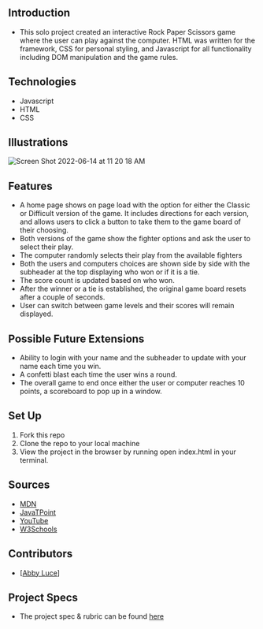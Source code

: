 ## Introduction
  - This solo project created an interactive Rock Paper Scissors game where the user can play against the computer. HTML was written for the framework, CSS for personal styling, and Javascript for all functionality including DOM manipulation and the game rules.

## Technologies
  - Javascript
  - HTML
  - CSS

## Illustrations
![Screen Shot 2022-06-14 at 11 20 18 AM](https://user-images.githubusercontent.com/100726140/173638625-43b3cbde-3209-403a-9036-874f978880e5.png)

## Features
- A home page shows on page load with the option for either the Classic or Difficult version of the game. It includes directions for each version, and allows users to click a button to take them to the game board of their choosing.
- Both versions of the game show the fighter options and ask the user to select their play.
- The computer randomly selects their play from the available fighters
- Both the users and computers choices are shown side by side with the subheader at the top displaying who won or if it is a tie.
- The score count is updated based on who won.
- After the winner or a tie is established, the original game board resets after a couple of seconds.
- User can switch between game levels and their scores will remain displayed.

## Possible Future Extensions
  - Ability to login with your name and the subheader to update with your name each time you win.
  - A confetti blast each time the user wins a round.
  - The overall game to end once either the user or computer reaches 10 points, a scoreboard to pop up in a window.

## Set Up

1. Fork this repo  
2. Clone the repo to your local machine
3. View the project in the browser by running open index.html in your terminal.


## Sources
  - [MDN](http://developer.mozilla.org/en-US/)
  - [JavaTPoint](https://www.javatpoint.com/how-to-check-a-radio-button-using-javascript)
  - [YouTube](https://www.youtube.com/)
  - [W3Schools](https://www.w3schools.com/)

## Contributors
  - [[Abby Luce](https://github.com/abbyluce)]


## Project Specs
  - The project spec & rubric can be found [here](https://frontend.turing.edu/projects/module-1/rock-paper-scissors-solo-v2.html)
